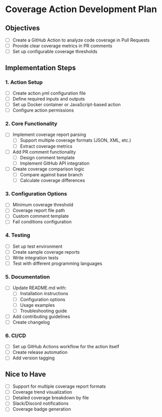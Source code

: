 # Coverage Action Development Plan

## Objectives

- [ ] Create a GitHub Action to analyze code coverage in Pull Requests
- [ ] Provide clear coverage metrics in PR comments
- [ ] Set up configurable coverage thresholds

## Implementation Steps

### 1. Action Setup

- [ ] Create action.yml configuration file
- [ ] Define required inputs and outputs
- [ ] Set up Docker container or JavaScript-based action
- [ ] Configure action permissions

### 2. Core Functionality

- [ ] Implement coverage report parsing
  - [ ] Support multiple coverage formats (JSON, XML, etc.)
  - [ ] Extract coverage metrics
- [ ] Add PR comment functionality
  - [ ] Design comment template
  - [ ] Implement GitHub API integration
- [ ] Create coverage comparison logic
  - [ ] Compare against base branch
  - [ ] Calculate coverage differences

### 3. Configuration Options

- [ ] Minimum coverage threshold
- [ ] Coverage report file path
- [ ] Custom comment template
- [ ] Fail conditions configuration

### 4. Testing

- [ ] Set up test environment
- [ ] Create sample coverage reports
- [ ] Write integration tests
- [ ] Test with different programming languages

### 5. Documentation

- [ ] Update README.md with:
  - [ ] Installation instructions
  - [ ] Configuration options
  - [ ] Usage examples
  - [ ] Troubleshooting guide
- [ ] Add contributing guidelines
- [ ] Create changelog

### 6. CI/CD

- [ ] Set up GitHub Actions workflow for the action itself
- [ ] Create release automation
- [ ] Add version tagging

## Nice to Have

- [ ] Support for multiple coverage report formats
- [ ] Coverage trend visualization
- [ ] Detailed coverage breakdown by file
- [ ] Slack/Discord notifications
- [ ] Coverage badge generation
